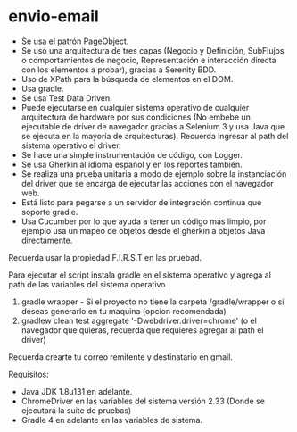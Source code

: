 # envio-email

* Se usa el patrón PageObject.
* Se usó una arquitectura de tres capas (Negocio y Definición, SubFlujos o
comportamientos de negocio, Representación e interacción directa con los
elementos a probar), gracias a Serenity BDD.
* Uso de XPath para la búsqueda de elementos en el DOM.
* Usa gradle.
* Se usa Test Data Driven.
* Puede ejecutarse en cualquier sistema operativo de cualquier arquitectura
de hardware por sus condiciones (No embebe un ejecutable de driver de
navegador gracias a Selenium 3 y usa Java que se ejecuta en la mayoría de
arquitecturas). Recuerda ingresar al path del sistema operativo el driver.
* Se hace una simple instrumentación de código, con Logger.
* Se usa Gherkin al idioma español y en los reportes también.
* Se realiza una prueba unitaria a modo de ejemplo sobre la instanciación del driver que se encarga de ejecutar las
acciones con el navegador web.
* Está listo para pegarse a un servidor de integración continua que soporte
gradle.
* Usa Cucumber por lo que ayuda a tener un código más limpio, por ejemplo
usa un mapeo de objetos desde el gherkin a objetos Java directamente.

Recuerda usar la propiedad F.I.R.S.T en las pruebad.


Para ejecutar el script instala gradle en el sistema operativo y agrega al path de las variables del sistema operativo

1. gradle wrapper - Si el proyecto no tiene la carpeta /gradle/wrapper o si deseas generarlo en tu maquina (opcion recomendada)
2. gradlew clean test aggregate '-Dwebdriver.driver=chrome' (o el navegador que quieras, recuerda que requieres agregar al path el driver)

Recuerda crearte tu correo remitente y destinatario en gmail.

Requisitos:
  * Java JDK 1.8u131 en adelante.
  * ChromeDriver en las variables del sistema versión 2.33 (Donde se ejecutará la suite de pruebas)
  * Gradle 4 en adelante en las variables de sistema.
  
  
